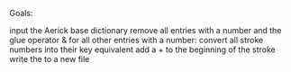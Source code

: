 Goals:

input the Aerick base dictionary
remove all entries with a number and the glue operator &
for all other entries with a number:
convert all stroke numbers into their key equivalent
add a + to the beginning of the stroke
write the to a new file